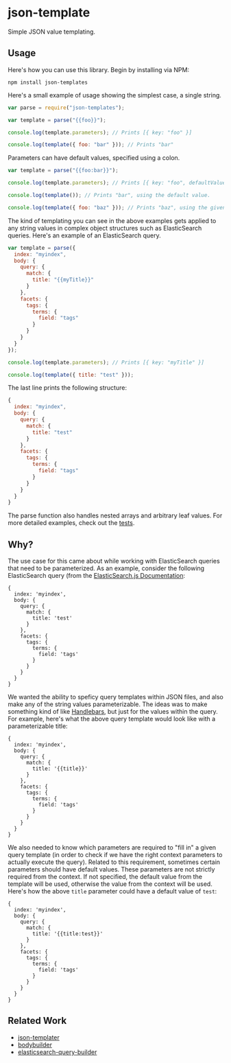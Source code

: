 # json-template

Simple JSON value templating.

## Usage

Here's how you can use this library. Begin by installing via NPM:

`npm install json-templates`

Here's a small example of usage showing the simplest case, a single string.

```js
var parse = require("json-templates");

var template = parse("{{foo}}");

console.log(template.parameters); // Prints [{ key: "foo" }]

console.log(template({ foo: "bar" })); // Prints "bar"
```

Parameters can have default values, specified using a colon.

```js
var template = parse("{{foo:bar}}");

console.log(template.parameters); // Prints [{ key: "foo", defaultValue: "bar" }]

console.log(template()); // Prints "bar", using the default value.

console.log(template({ foo: "baz" })); // Prints "baz", using the given value.
```

The kind of templating you can see in the above examples gets applied to any string values in complex object structures such as ElasticSearch queries. Here's an example of an ElasticSearch query.

```js
var template = parse({
  index: "myindex",
  body: {
    query: {
      match: {
        title: "{{myTitle}}"
      }
    },
    facets: {
      tags: {
        terms: {
          field: "tags"
        }
      }
    }
  }
});

console.log(template.parameters); // Prints [{ key: "myTitle" }]

console.log(template({ title: "test" }));
```

The last line prints the following structure:

```js
{
  index: "myindex",
  body: {
    query: {
      match: {
        title: "test"
      }
    },
    facets: {
      tags: {
        terms: {
          field: "tags"
        }
      }
    }
  }
}
```

The parse function also handles nested arrays and arbitrary leaf values. For more detailed examples, check out the [tests](https://github.com/curran/json-templates/blob/master/test.js).


## Why?

The use case for this came about while working with ElasticSearch queries that need to be parameterized. As an example, consider the following ElasticSearch query (from the [ElasticSearch.js Documentation](https://www.elastic.co/guide/en/elasticsearch/client/javascript-api/current/api-reference.html#api-search):

```
{
  index: 'myindex',
  body: {
    query: {
      match: {
        title: 'test'
      }
    },
    facets: {
      tags: {
        terms: {
          field: 'tags'
        }
      }
    }
  }
}
```

We wanted the ability to speficy query templates within JSON files, and also make any of the string values parameterizable. The ideas was to make something kind of like [Handlebars](http://handlebarsjs.com/), but just for the values within the query. For example, here's what the above query template would look like with a parameterizable title:

```
{
  index: 'myindex',
  body: {
    query: {
      match: {
        title: '{{title}}'
      }
    },
    facets: {
      tags: {
        terms: {
          field: 'tags'
        }
      }
    }
  }
}
```

We also needed to know which parameters are required to "fill in" a given query template (in order to check if we have the right context parameters to actually execute the query). Related to this requirement, sometimes certain parameters should have default values. These parameters are not strictly required from the context. If not specified, the default value from the template will be used, otherwise the value from the context will be used. Here's how the above `title` parameter could have a default value of `test`:

```
{
  index: 'myindex',
  body: {
    query: {
      match: {
        title: '{{title:test}}'
      }
    },
    facets: {
      tags: {
        terms: {
          field: 'tags'
        }
      }
    }
  }
}
```

## Related Work

 * [json-templater](https://www.npmjs.com/package/json-templater)
 * [bodybuilder](https://github.com/danpaz/bodybuilder)
 * [elasticsearch-query-builder](https://github.com/leonardw/elasticsearch-query-builder)
